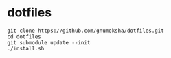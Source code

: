 dotfiles
=========

```
git clone https://github.com/gnumoksha/dotfiles.git
cd dotfiles
git submodule update --init
./install.sh
```


